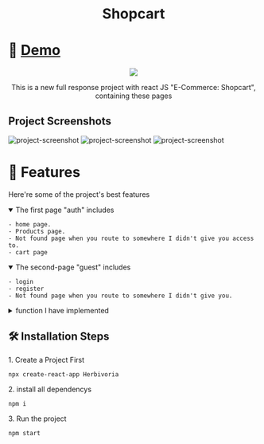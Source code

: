 # <p align="center" id="title">Shopcart</p>
# 🚀 <a href="https://e-commerce-git-main-ahmeddoban.vercel.app/" > Demo </a>

<p align="center"><img src="https://github.com/AhmedDoban/Market/assets/73547094/c38f7bed-2768-4ad1-b262-c8fe1a1155d3"></p>

<p id="description" align="center">This is a new full response project with react JS "E-Commerce: Shopcart", containing these pages</p>



<h2>Project Screenshots</h2>

<img src="https://github.com/AhmedDoban/Market/assets/73547094/d8b20ddd-41c5-4b99-a788-33203f085a4c" alt="project-screenshot" >

<img src="https://github.com/AhmedDoban/Market/assets/73547094/cf90eb8c-837e-434a-b8de-839c73289585" alt="project-screenshot" >

<img src="https://github.com/AhmedDoban/Market/assets/73547094/c522242d-c73b-4779-a9e0-cd7aacce1513" alt="project-screenshot" >

# 🧐 Features

Here're some of the project's best features

<details open >
<summary>The first page "auth" includes</summary>

    - home page.
    - Products page.
    - Not found page when you route to somewhere I didn't give you access to.
    - cart page

</details >
<details open>
<summary> The second-page "guest" includes</summary>

    - login
    - register
    - Not found page when you route to somewhere I didn't give you.
</details >

<details >
<summary> function I have implemented</summary>

    - Scroll to the top.
    - nav menu mobile response.
    - Add to cart from any page.
    - Increment product you already added.
    - Decrement product you already added.
    - Remove the product from the cart.
    - Filter in the menu page
    - Show more 9 products.
    - Fake login authentication If you click on the remember me, it will be saved in the local storage, and even if you close your browser, it will login again when you visit the site. If you don't click on it, it will be saved in the session storage.
</details >

<h2>🛠️ Installation Steps</h2>

<p>1. Create a Project First</p>

```
npx create-react-app Herbivoria
```

<p>2. install all dependencys</p>

```
npm i
```

<p>3. Run the project</p>

```
npm start
```
